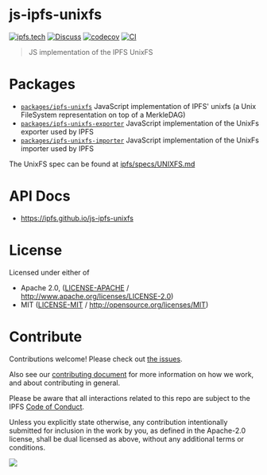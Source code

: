 # js-ipfs-unixfs

[![ipfs.tech](https://img.shields.io/badge/project-IPFS-blue.svg?style=flat-square)](https://ipfs.tech)
[![Discuss](https://img.shields.io/discourse/https/discuss.ipfs.tech/posts.svg?style=flat-square)](https://discuss.ipfs.tech)
[![codecov](https://img.shields.io/codecov/c/github/ipfs/js-ipfs-unixfs.svg?style=flat-square)](https://codecov.io/gh/ipfs/js-ipfs-unixfs)
[![CI](https://img.shields.io/github/actions/workflow/status/ipfs/js-ipfs-unixfs/js-test-and-release.yml?branch=main\&style=flat-square)](https://github.com/ipfs/js-ipfs-unixfs/actions/workflows/js-test-and-release.yml?query=branch%3Amain)

> JS implementation of the IPFS UnixFS

# Packages

- [`packages/ipfs-unixfs`](https://github.com/ipfs/js-ipfs-unixfs/tree/main/packages/ipfs-unixfs) JavaScript implementation of IPFS' unixfs (a Unix FileSystem representation on top of a MerkleDAG)
- [`packages/ipfs-unixfs-exporter`](https://github.com/ipfs/js-ipfs-unixfs/tree/main/packages/ipfs-unixfs-exporter) JavaScript implementation of the UnixFs exporter used by IPFS
- [`packages/ipfs-unixfs-importer`](https://github.com/ipfs/js-ipfs-unixfs/tree/main/packages/ipfs-unixfs-importer) JavaScript implementation of the UnixFs importer used by IPFS

The UnixFS spec can be found at [ipfs/specs/UNIXFS.md](https://github.com/ipfs/specs/blob/master/UNIXFS.md)

# API Docs

- <https://ipfs.github.io/js-ipfs-unixfs>

# License

Licensed under either of

- Apache 2.0, ([LICENSE-APACHE](https://github.com/ipfs/js-ipfs-unixfs/blob/main/LICENSE-APACHE) / <http://www.apache.org/licenses/LICENSE-2.0>)
- MIT ([LICENSE-MIT](https://github.com/ipfs/js-ipfs-unixfs/blob/main/LICENSE-MIT) / <http://opensource.org/licenses/MIT>)

# Contribute

Contributions welcome! Please check out [the issues](https://github.com/ipfs/js-ipfs-unixfs/issues).

Also see our [contributing document](https://github.com/ipfs/community/blob/master/CONTRIBUTING_JS.md) for more information on how we work, and about contributing in general.

Please be aware that all interactions related to this repo are subject to the IPFS [Code of Conduct](https://github.com/ipfs/community/blob/master/code-of-conduct.md).

Unless you explicitly state otherwise, any contribution intentionally submitted for inclusion in the work by you, as defined in the Apache-2.0 license, shall be dual licensed as above, without any additional terms or conditions.

[![](https://cdn.rawgit.com/jbenet/contribute-ipfs-gif/master/img/contribute.gif)](https://github.com/ipfs/community/blob/master/CONTRIBUTING.md)
